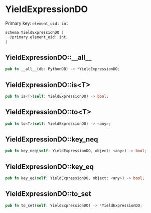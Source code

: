 # YieldExpressionDO

Primary key: `element_oid: int`

```rust
schema YieldExpressionDO {
  @primary element_oid: int,
}
```
## YieldExpressionDO::\_\_all\_\_

```rust
pub fn __all__(db: PythonDB) -> *YieldExpressionDO;
```
## YieldExpressionDO::is\<T\>

```rust
pub fn is<T>(self: YieldExpressionDO) -> bool;
```
## YieldExpressionDO::to\<T\>

```rust
pub fn to<T>(self: YieldExpressionDO) -> <any>;
```
## YieldExpressionDO::key\_neq

```rust
pub fn key_neq(self: YieldExpressionDO, object: <any>) -> bool;
```
## YieldExpressionDO::key\_eq

```rust
pub fn key_eq(self: YieldExpressionDO, object: <any>) -> bool;
```
## YieldExpressionDO::to\_set

```rust
pub fn to_set(self: YieldExpressionDO) -> *YieldExpressionDO;
```
